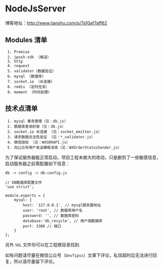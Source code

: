 # NodeJsServer

博客地址：http://www.jianshu.com/p/7a10af7aff62

## Modules 清单


     1. Promise 
     2. jpush-sdk （推送）
     3. http
     4. request 
     5. validator（数据验证）
     6. mysql （数据库）
     7. socket.io （长连接）
     8. redis （定时任务）
     9. moment （时间处理）

## 技术点清单

     1. mysql 事务管理（见：db.js）
     2. 数据库查询封装（见：db.js）
     2. socket.io 长连接 （见：socket_emitter.js）
     3. 请求数据合法性验证 （见：*_validator.js）
     4. 微信授权 （见：WXSDKAPI.js）
     5. 向公众号用户发送模板消息（见：WXOrderStatusSender.js）


为了保证服务器能正常启动，项目工程未做大的改动，只是删剪了一些敏感信息，启动服务器之前需配置如下信息：

    db -> config -> db-config.js

    // DB数据库配置文件
    'use strict';
    
    module.exports = {
        mysql: {
            host: '127.0.0.1', // mysql服务器地址
            user: 'root', // 数据库用户名
            password: '', // 数据库密码
            database:'db_recycle', // 用户端数据库
            port: 3306 // 端口
        }
    };

另外 `SQL` 文件你可以在工程根目录找到.


如有问题请尽量在微信公众号（`DevTipss`）文章下评论，私信超时后无法进行回复，所以请尽量留下评论。
